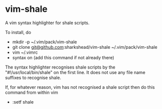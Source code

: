 # vim-shale
A vim syntax highlighter for shale scripts.

To install, do

* mkdir -p ~/.vim/pack/vim-shale
* git clone git@github.com:sharkshead/vim-shale ~/.vim/pack/vim-shale
* vim ~/.vimrc
* syntax on         (add this command if not already there)

The syntax highlighter recognises shale scripts by the "#!/usr/local/bin/shale" on the first line.
It does not use any file name suffixes to recognise shale.

If, for whatever reason, vim has not recognised a shale script then do this command from within vim

* :setf shale
